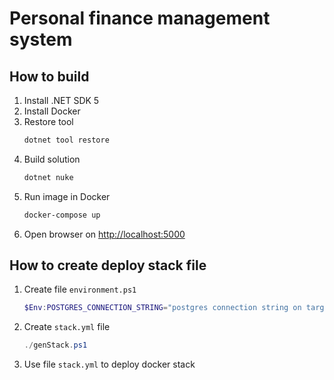 # Personal finance management system

## How to build
1. Install .NET SDK 5
2. Install Docker
3. Restore tool
    ```bash
    dotnet tool restore
    ```
4. Build solution
    ```bash
    dotnet nuke
    ```
5. Run image in Docker
    ```bash
    docker-compose up
    ```
6. Open browser on [http://localhost:5000](http://localhost:5000)

## How to create deploy stack file
1. Create file `environment.ps1`
    ```powershell
    $Env:POSTGRES_CONNECTION_STRING="postgres connection string on target server"
    ```
2. Create `stack.yml` file
    ```powershell
    ./genStack.ps1
    ```
3. Use file `stack.yml` to deploy docker stack 